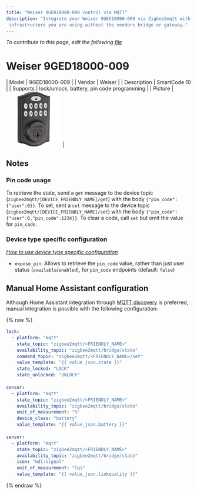 ```yaml
---
title: "Weiser 9GED18000-009 control via MQTT"
description: "Integrate your Weiser 9GED18000-009 via Zigbee2mqtt with whatever smart home
 infrastructure you are using without the vendors bridge or gateway."
---
```


*To contribute to this page, edit the following
[file](https://github.com/Koenkk/zigbee2mqtt.io/blob/master/docs/devices/9GED18000-009.md)*

# Weiser 9GED18000-009

| Model | 9GED18000-009  |
| Vendor  | Weiser  |
| Description | SmartCode 10 |
| Supports | lock/unlock, battery, pin code programming |
| Picture | ![Weiser 9GED18000-009](../images/devices/9GED18000-009.jpg) |

## Notes

### Pin code usage
To retrieve the state, send a `get` message to the device topic (`zigbee2mqtt/[DEVICE_FRIENDLY_NAME]/get`) with the body `{"pin_code":{"user":0}}`. To set, sent a `set` message to the device topic (`zigbee2mqtt/[DEVICE_FRIENDLY_NAME]/set`) with the body `{"pin_code":{"user":0,"pin_code":1234}}`. To clear a code, call `set` but omit the value for `pin_code`.



### Device type specific configuration
*[How to use device type specific configuration](../information/configuration.md)*


* `expose_pin`: Allows to retrieve the `pin_code` value, rather than just user status (`available`/`enabled`), for `pin_code` endpoints (default: `false`)


## Manual Home Assistant configuration
Although Home Assistant integration through [MQTT discovery](../integration/home_assistant) is preferred,
manual integration is possible with the following configuration:


{% raw %}
```yaml
lock:
  - platform: "mqtt"
    state_topic: "zigbee2mqtt/<FRIENDLY_NAME>"
    availability_topic: "zigbee2mqtt/bridge/state"
    command_topic: "zigbee2mqtt/<FRIENDLY_NAME>/set"
    value_template: "{{ value_json.state }}"
    state_locked: "LOCK"
    state_unlocked: "UNLOCK"

sensor:
  - platform: "mqtt"
    state_topic: "zigbee2mqtt/<FRIENDLY_NAME>"
    availability_topic: "zigbee2mqtt/bridge/state"
    unit_of_measurement: "%"
    device_class: "battery"
    value_template: "{{ value_json.battery }}"

sensor:
  - platform: "mqtt"
    state_topic: "zigbee2mqtt/<FRIENDLY_NAME>"
    availability_topic: "zigbee2mqtt/bridge/state"
    icon: "mdi:signal"
    unit_of_measurement: "lqi"
    value_template: "{{ value_json.linkquality }}"
```
{% endraw %}


